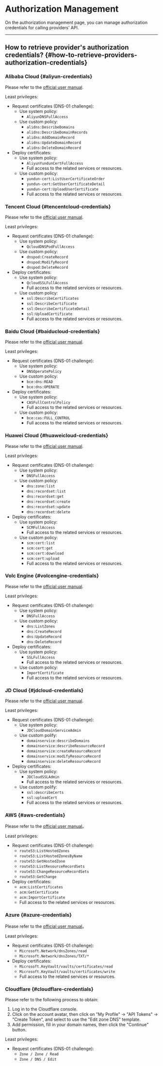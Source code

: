 ﻿# Authorization Management

On the authorization management page, you can manage authorization credentials for calling providers' API.

---

## How to retrieve provider's authorization credentials? {#how-to-retrieve-providers-authorization-credentials}

### Alibaba Cloud {#aliyun-credentials}

Please refer to the [official user manual](https://www.alibabacloud.com/help/en/acr/create-and-obtain-an-accesskey-pair).

Least privileges:

- Request certificates (DNS-01 challenge):
  - Use system policy:
    - `AliyunDNSFullAccess`
  - Use custom policy:
    - `alidns:DescribeDomains`
    - `alidns:DescribeDomainRecords`
    - `alidns:AddDomainRecord`
    - `alidns:UpdateDomainRecord`
    - `alidns:DeleteDomainRecord`
- Deploy certificates:
  - Use system policy:
    - `AliyunYundunCertFullAccess`
    - Full access to the related services or resources.
  - Use custom policy:
    - `yundun-cert:ListUserCertificateOrder`
    - `yundun-cert:GetUserCertificateDetail`
    - `yundun-cert:UploadUserCertificate`
    - Full access to the related services or resources.

### Tencent Cloud {#tencentcloud-credentials}

Please refer to the [official user manual](https://cloud.tencent.com/document/product/598/40488?lang=en).

Least privileges:

- Request certificates (DNS-01 challenge):
  - Use system policy:
    - `QcloudDNSPodFullAccess`
  - Use custom policy:
    - `dnspod:CreateRecord`
    - `dnspod:ModifyRecord`
    - `dnspod:DeleteRecord`
- Deploy certificates:
  - Use system policy:
    - `QcloudSSLFullAccess`
    - Full access to the related services or resources.
  - Use custom policy:
    - `ssl:DescribeCertificates`
    - `ssl:DescribeCertificate`
    - `ssl:DescribeCertificateDetail`
    - `ssl:UploadCertificate`
    - Full access to the related services or resources.

### Baidu Cloud {#baiducloud-credentials}

Please refer to the [official user manual](https://intl.cloud.baidu.com/doc/Reference/s/9jwvz2egb-en).

Least privileges:

- Request certificates (DNS-01 challenge):
  - Use system policy:
    - `DNSOperatePolicy`
  - Use custom policy:
    - `bce:dns:READ`
    - `bce:dns:OPERATE`
- Deploy certificates:
  - Use system policy:
    - `CASFullControlPolicy`
    - Full access to the related services or resources.
  - Use custom policy:
    - `bce:cas:FULL_CONTROL`
    - Full access to the related services or resources.

### Huawei Cloud {#huaweicloud-credentials}

Please refer to the [official user manual](https://support.huaweicloud.com/intl/en-us/usermanual-ca/ca_01_0003.html).

Least privileges:

- Request certificates (DNS-01 challenge):
  - Use system policy:
    - `DNSFullAccess`
  - Use custom policy:
    - `dns:zone:list`
    - `dns:recordset:list`
    - `dns:recordset:get`
    - `dns:recordset:create`
    - `dns:recordset:update`
    - `dns:recordset:delete`
- Deploy certificates:
  - Use system policy:
    - `SCMFullAccess`
    - Full access to the related services or resources.
  - Use custom policy:
    - `scm:cert:list`
    - `scm:cert:get`
    - `scm:cert:download`
    - `scm:cert:upload`
    - Full access to the related services or resources.

### Volc Engine {#volcengine-credentials}

Please refer to the [official user manual](https://www.volcengine.com/docs/6291/65568).

Least privileges:

- Request certificates (DNS-01 challenge):
  - Use system policy:
    - `DNSFullAccess`
  - Use custom policy:
    - `dns:ListZones`
    - `dns:CreateRecord`
    - `dns:UpdateRecord`
    - `dns:DeleteRecord`
- Deploy certificates:
  - Use system policy:
    - `SSLFullAccess`
    - Full access to the related services or resources.
  - Use custom policy:
    - `ImportCertificate`
    - Full access to the related services or resources.

### JD Cloud {#jdcloud-credentials}

Please refer to the [official user manual](https://docs.jdcloud.com/en/account-management/accesskey-management).

Least privileges:

- Request certificates (DNS-01 challenge):
  - Use system policy:
    - `JDCloudDomainServiceAdmin`
  - Use custom polify:
    - `domainservice:describeDomains`
    - `domainservice:describeResourceRecord`
    - `domainservice:createResourceRecord`
    - `domainservice:modifyResourceRecord`
    - `domainservice:deleteResourceRecord`
- Deploy certificates:
  - Use system policy:
    - `JDCloudSSLAdmin`
    - Full access to the related services or resources.
  - Use custom polify:
    - `ssl:describeCerts`
    - `ssl:uploadCert`
    - Full access to the related services or resources.

### AWS {#aws-credentials}

Please refer to the [official user manual](https://docs.aws.amazon.com/en_us/IAM/latest/UserGuide/id_credentials_access-keys.html)。

Least privileges:

- Request certificates (DNS-01 challenge):
  - `route53:ListHostedZones`
  - `route53:ListHostedZonesByName`
  - `route53:GetHostedZone`
  - `route53:ListResourceRecordSets`
  - `route53:ChangeResourceRecordSets`
  - `route53:GetChange`
- Deploy certificates:
  - `acm:ListCertificates`
  - `acm:GetCertificate`
  - `acm:ImportCertificate`
  - Full access to the related services or resources.

### Azure {#azure-credentials}

Please refer to the [official user manual](https://learn.microsoft.com/en-us/azure/azure-monitor/logs/api/register-app-for-token)。

Least privileges:

- Request certificates (DNS-01 challenge):
  - `Microsoft.Network/dnsZones/read`
  - `Microsoft.Network/dnsZones/TXT/*`
- Deploy certificates:
  - `Microsoft.KeyVault/vaults/certificates/read`
  - `Microsoft.KeyVault/vaults/certificates/write`
  - Full access to the related services or resources.

### Cloudflare {#cloudflare-credentials}

Please refer to the following process to obtain:

1. Log in to the Cloudflare console.
2. Click on the account avatar, then click on "My Profile" -> "API Tokens" -> "Create Token", and select to use the "Edit zone DNS" template.
3. Add permission, fill in your domain names, then click the "Continue" button.

Least privileges:

- Request certificates (DNS-01 challenge):
  - `Zone / Zone / Read`
  - `Zone / DNS / Edit`
